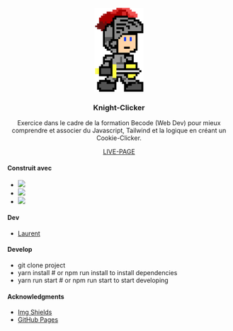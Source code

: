 

<!-- PROJECT LOGO -->
<br />
<div align="center">
    <img src="pictures/8bitKnight.png" alt="Logo" width="110" height="190">

  <h3 class ="text-center" >Knight-Clicker</h3>

  <p text-align="center">
     Exercice dans le cadre de la formation Becode (Web Dev) pour mieux comprendre et associer du Javascript, Tailwind et la logique en créant un Cookie-Clicker.      
  </p>
  <a text-align="center" href=https://eradikalien.github.io/knight-clicker/>LIVE-PAGE</a>

</div>

<div align="left">

#### Construit avec

* <img src="https://img.shields.io/badge/-tailwind-blue">
* <img src ="https://img.shields.io/badge/-vite-green">
* <img src="https://img.shields.io/badge/-VanillaJs-yellow">



<!-- ROADMAP -->
#### Dev

* <a href="https://github.com/EradikAlien">Laurent</a>



#### Develop

* git clone project
* yarn install # or npm run install to install dependencies
* yarn run start # or npm run start to start developing


<!-- ACKNOWLEDGMENTS -->
#### Acknowledgments


* [Img Shields](https://shields.io)
* [GitHub Pages](https://pages.github.com)

</div>


